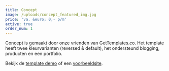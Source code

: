 ```yaml
---
title: Concept
image: /uploads/concept_featured_img.jpg
price: 'va. &euro; 0,- p/m'
active: true
order_num: 1
---
```


Concept is gemaakt door onze vrienden van GetTemplates.co. Het template heeft twee kleurvarianten (reversed & default), het ondersteund blogging, producten en een portfolio. 

Bekijk de [template demo](http://gettemplates.co/demos/concept/) of een [voorbeeldsite](http://eggplant-lobster.cloudvent.net/).